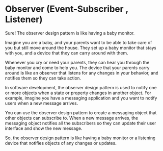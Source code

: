 # Observer (Event-Subscriber , Listener)


Sure! The observer design pattern is like having a baby monitor. 

Imagine you are a baby, and your parents want to be able to take care of you but still move around the house. They set up a baby monitor that stays with you, and a device that they can carry around with them. 

Whenever you cry or need your parents, they can hear you through the baby monitor and come to help you. The device that your parents carry around is like an observer that listens for any changes in your behavior, and notifies them so they can take action.

In software development, the observer design pattern is used to notify one or more objects when a state or property changes in another object. For example, imagine you have a messaging application and you want to notify users when a new message arrives.

You can use the observer design pattern to create a messaging object that other objects can subscribe to. When a new message arrives, the messaging object notifies all the subscribers so they can update their user interface and show the new message.

So, the observer design pattern is like having a baby monitor or a listening device that notifies objects of any changes or updates.
